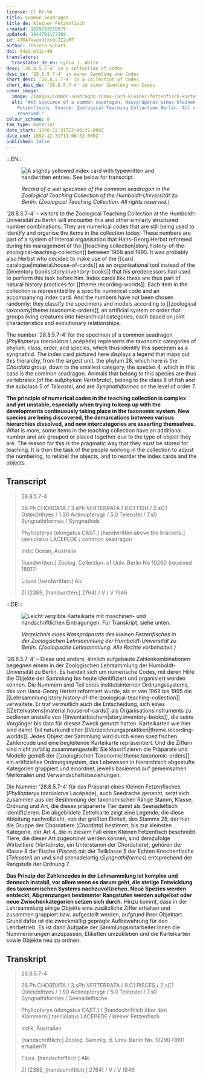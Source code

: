 ```yaml
---
license: CC BY-SA
title: Common Seadragon
title_de: Kleiner Fetzenfisch
created: 1629793516079
updated: 1644701172369
id: 4TOAlxsuxdlxsQcZI2vRT
author: Theresa Schatt
doi: 64y2-m311/40
translators:
  translator_de_en: Lydia J. White
desc: ‘28.8.5.7-4’ in a collection of codes
desc_de: ‘28.8.5.7-4’ in einer Sammlung von Codes
short_desc: ‘28.8.5.7-4’ in a collection of codes
short_desc_de: ‘28.8.5.7-4’ in einer Sammlung von Codes
cover_image:
  image: /images/common-seadragon-index-card-kleiner-fetzenfisch-karteikarte.jpg
  alt: "Wet specimen of a common seadragon. Nasspräparat eines kleinen
    Fetzenfischs. Source: Zoological Teaching Collection Berlin. All rights
    reserved."
colour_scheme: 8
tao_type: material
date_start: 1890-12-31T23:06:32.000Z
date_end: 1892-12-31T11:06:32.000Z
published: false
---
```


:::EN:::

<figure>

![A slightly yellowed index card with typewritten and handwritten entries. See below for transcript.](/images/common-seadragon-index-card-kleiner-fetzenfisch-karteikarte.jpg)

<figcaption>

_Record of a wet specimen of the common seadragon in the Zoological Teaching Collection of the Humboldt-Universität zu Berlin. (Zoological Teaching Collection. All rights reserved.)_

</figcaption>

</figure>

‘28.8.5.7-4’ – visitors to the Zoological Teaching Collection at the Humboldt-Universität zu Berlin will encounter this and other similarly structured number combinations. They are numerical codes that are still being used to identify and organise the items in the collection today. These numbers are part of a system of internal organisation that Hans-Georg Herbst reformed during his management of the [[teaching collection|story.history-of-the-zoological-teaching-collection]] between 1968 and 1995. It was probably also Herbst who decided to make use of the [[card catalogue|material.house-of-cards]] as an organisational tool instead of the [[inventory books|story.inventory-books]] that his predecessors had used to perform this task before him. Index cards like these are thus part of natural history practices for [[theme.recording-worlds]]. Each item in the collection is represented by a specific numerical code and an accompanying index card. And the numbers have not been chosen randomly: they classify the specimens and models according to [[zoological taxonomy|theme.taxonomic-orders]], an artificial system or order that groups living creatures into hierarchical categories, each based on joint characteristics and evolutionary relationships.

The number ‘28.8.5.7-4’ for the specimen of a common seadragon (_Phyllopteryx taeniolatus_ Lacépède) represents the taxonomic categories of phylum, class, order, and species, which thus identify this specimen as a syngnathid. The index card pictured here displays a legend that maps out this hierarchy, from the largest unit, the phylum 28, which here is the _Chordata_ group, down to the smallest category, the species 4, which in this case is the common seadragon. Animals that belong to this species are thus vertebrates (of the _subphylum Vertebrata_), belong to the class 8 of fish and the subclass 5 of _Teleostei_, and are _Syngnathiformes_ on the level of order 7.

**The principle of numerical codes in the teaching collection is complex and yet unstable, especially when trying to keep up with the developments continuously taking place in the taxonomic system. New species are being discovered, the demarcations between various hierarchies dissolved, and new intercategories are asserting themselves.** What is more, some items in the teaching collection have an additional number and are grouped or placed together due to the type of object they are. The reason for this is the pragmatic way that they must be stored for teaching. It is then the task of the people working in the collection to adjust the numbering, to relabel the objects, and to reorder the index cards and the objects.

## Transcript

>28.8.5.7-4
>
>28.Ph CHORDATA / 3.sPh VERTEBRATA / 8.C1 FISH / 2.sC1 Osteichthyes / 1.S0 Actinopterygii / 5.0 Teleostei / 7.s0 Syngnathiformes / Syngnathids
>
>Phyllopteryx (elongatus CAST.) \[handwritten above the brackets:] taeniolatus LACEPEDE / common seadragon
>
>Indic Ocean, Australia
>
>\[handwritten:] Zoolog. Collection. of Univ. Berlin No 10290 (received 1891?)
>
>Liquid \[handwritten:] Alc
>
>ZI (2385, \[handwritten:] 2764) / V / V 1946


:::DE:::

<figure>

![Leicht vergilbte Karteikarte mit maschinen- und handschriftlichen Eintragungen. Für Transkript, siehe unten.](/images/common-seadragon-index-card-kleiner-fetzenfisch-karteikarte.jpg)

<figcaption>

_Verzeichnis eines Nasspräparats des kleinen Fetzenfisches in der Zoologischen Lehrsammlung der Humboldt-Universität zu Berlin. (Zoologische Lehrsammlung. Alle Rechte vorbehalten.)_

</figcaption>

</figure>

‘28.8.5.7-4’ – Diese und andere, ähnlich aufgebaute Zahlenkombinationen begegnen einem in der Zoologischen Lehrsammlung der Humboldt-Universität zu Berlin. Es handelt sich um numerische Codes, mit deren Hilfe die Objekte der Sammlung bis heute identifiziert und organisiert werden können. Die Nummern sind Teil eines institutsinternen Ordnungssystems, das von Hans-Georg Herbst reformiert wurde, als er von 1968 bis 1995 die [[Lehrsammlung|story.history-of-the-zoological-teaching-collection]] verwaltete. Er traf vermutlich auch die Entscheidung, sich eines [[Zettelkastens|material.house-of-cards]] als Organisationsinstruments zu bedienen anstelle von [[Inventarbüchern|story.inventory-books]], die seine Vorgänger bis dato für diesen Zweck genutzt hatten. Karteikarten wie hier sind damit Teil naturkundlicher [[Verzeichnungspraktiken|theme.recording-worlds]]. Jedes Objekt der Sammlung wird durch einen spezifischen Zahlencode und eine begleitende Karteikarte repräsentiert. Und die Ziffern sind nicht zufällig zusammengestellt: Sie klassifizieren die Präparate und Modelle gemäß der [[zoologischen Taxonomie|theme.taxonomic-orders]], ein artifizielles Ordnungssystem, das Lebewesen in hierarchisch abgestufte Kategorien gruppiert und einordnet, jeweils basierend auf gemeinsamen Merkmalen und Verwandschaftsbeziehungen.

Die Nummer ‘28.8.5.7-4’ für das Präparat eines Kleinen Fetzenfisches (_Phyllopteryx taeniolatus_ Lacépède), auch Seedrache genannt, setzt sich zusammen aus der Bestimmung der taxonomischen Ränge Stamm, Klasse, Ordnung und Art, die dieses präparierte Tier damit als Seenadelfisch identifizieren. Die abgebildete Zettelkarte zeigt eine Legende, die diese Ableitung nachvollzieht, von der größten Einheit, des Stamms 28, der hier die Gruppe der Chordatiere (_Chordata_) bestimmt, bis zur kleinsten Kategorie, der Art 4, die in diesem Fall einen Kleinen Fetzenfisch beschreibt. Tiere, die dieser Art zugeordnet werden können, sind demzufolge Wirbeltiere (_Vertebrata_, ein Unterstamm der Chordatiere), gehören der Klasse 8 der Fische (_Pisces_) mit der Teilklasse 5 der Echten Knochenfische (_Teleostei_) an und sind seenadelartig (_Syngnathiformes_) entsprechend der Rangstufe der Ordnung 7.

**Das Prinzip der Zahlencodes in der Lehrsammlung ist komplex und dennoch instabil, vor allem wenn es darum geht, die stetige Entwicklung des taxonomischen Systems nachzuvollziehen. Neue Spezies werden entdeckt, Abgrenzungen bestimmter Rangstufen werden aufgelöst oder neue Zwischenkategorien setzen sich durch.** Hinzu kommt, dass in der Lehrsammlung einige Objekte eine zusätzliche Ziffer erhalten und zusammen gruppiert bzw. aufgestellt werden, aufgrund ihrer Objektart. Grund dafür ist die zweckmäßig geprägte Aufbewahrung für den Lehrbetrieb. Es ist dann Aufgabe der Sammlungsmitarbeiter:innen die Nummerierungen anzupassen, Etiketten umzukleben und die Karteikarten sowie Objekte neu zu ordnen.

## Transkript

>28.8.5.7-4
>
>28.Ph CHORDATA / 3.sPh VERTEBRATA / 8.C1 PISCES / 2.sC1 Osteichthyes / 1.S0 Actinopterygii / 5.0 Teleostei / 7.s0 Syngnathiformes / Seenadelfische
>
>Phyllopteryx (elongatus CAST.) \ [handschriftlich über den Klammern:] taeniolatus LACEPEDE / kleiner Fetzenfisch
>
>Indik, Australien
>
>\[handschriftlich:] Zoolog. Sammlg. d. Univ. Berlin No. 10290 (1891 erhalten?)
>
>Flüss. \[handschriftlich:] Alk
>
>ZI (2385, \[handschriftlich:] 2764) / V / V 1946
